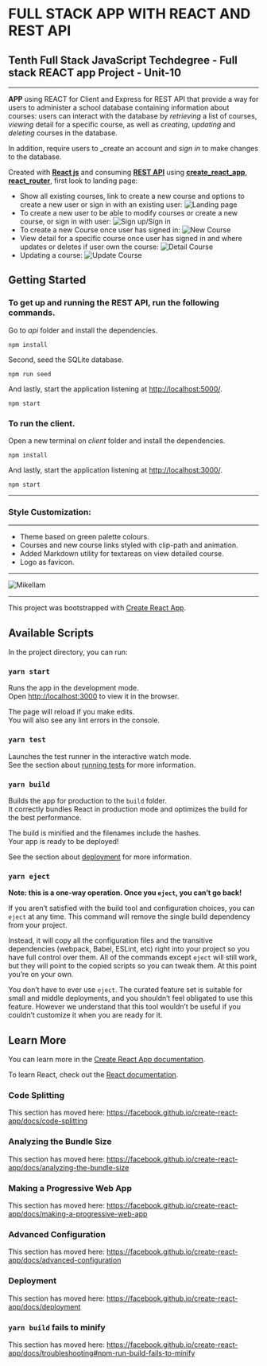 # FULL STACK APP WITH REACT AND REST API

## Tenth Full Stack JavaScript Techdegree - Full stack REACT app Project - Unit-10

---
**APP** using REACT for Client and Express for REST API that provide a way for users to administer a school database containing information about courses: users can interact with the database by _retrieving_ a list of courses, _viewing_ detail for a specific course, as well as _creating_, _updating_ and _deleting_ courses in the database.

In addition, require users to _create an account and _sign in_ to make changes to the database.

Created with [**React js**](https://github.com/reactjs) and consuming [**REST API**](https://github.com/MikeLiam/rest_api) using [**create_react_app**](https://github.com/facebook/create-react-app), [**react_router**](https://github.com/ReactTraining/react-router), first look to landing page:

- Show all existing courses, link to create a new course and options to create a new user or sign in with an existing user:
![Landing page](https://res.cloudinary.com/da3z5stec/image/upload/v1601300853/Full%20stack%20app/landing_page_b1y0z0.png)
- To create a new user to be able to modify courses or create a new course, or sign in with user:
![Sign up/Sign in](https://res.cloudinary.com/da3z5stec/image/upload/v1601300853/Full%20stack%20app/signupin_plv0j9.png)
- To create a new Course once user has signed in:
![New Course](https://res.cloudinary.com/da3z5stec/image/upload/v1601300853/Full%20stack%20app/new_course_ryw93m.png)
- View detail for a specific course once user has signed in and where updates or deletes if user own the course:
![Detail Course](https://res.cloudinary.com/da3z5stec/image/upload/v1601300853/Full%20stack%20app/detailcourse2_phyinm.png)
- Updating a course:
![Update Course](https://res.cloudinary.com/da3z5stec/image/upload/v1601300854/Full%20stack%20app/update_fqqqu1.png)

## Getting Started

### To get up and running the REST API, run the following commands.

Go to _api_ folder and install the dependencies.

```
npm install

```

Second, seed the SQLite database.

```
npm run seed
```

And lastly, start the application listening at [http://localhost:5000/](http://localhost:5000/).

```
npm start
```

### To run the client.

Open a new terminal on _client_ folder and install the dependencies.

```
npm install

```

And lastly, start the application listening at [http://localhost:3000/](http://localhost:3000/).

```
npm start
```

---

### Style Customization:
---
* Theme based on green palette colours.
* Courses and new course links styled with clip-path and animation.
* Added Markdown utility for textareas on view detailed course.
* Logo as favicon.

---

![MikelIam](https://res.cloudinary.com/da3z5stec/image/upload/v1597004412/Portfolio/logo_about_pemkn6.jpg)

---

This project was bootstrapped with [Create React App](https://github.com/facebook/create-react-app).

## Available Scripts

In the project directory, you can run:

### `yarn start`

Runs the app in the development mode.<br />
Open [http://localhost:3000](http://localhost:3000) to view it in the browser.

The page will reload if you make edits.<br />
You will also see any lint errors in the console.

### `yarn test`

Launches the test runner in the interactive watch mode.<br />
See the section about [running tests](https://facebook.github.io/create-react-app/docs/running-tests) for more information.

### `yarn build`

Builds the app for production to the `build` folder.<br />
It correctly bundles React in production mode and optimizes the build for the best performance.

The build is minified and the filenames include the hashes.<br />
Your app is ready to be deployed!

See the section about [deployment](https://facebook.github.io/create-react-app/docs/deployment) for more information.

### `yarn eject`

**Note: this is a one-way operation. Once you `eject`, you can’t go back!**

If you aren’t satisfied with the build tool and configuration choices, you can `eject` at any time. This command will remove the single build dependency from your project.

Instead, it will copy all the configuration files and the transitive dependencies (webpack, Babel, ESLint, etc) right into your project so you have full control over them. All of the commands except `eject` will still work, but they will point to the copied scripts so you can tweak them. At this point you’re on your own.

You don’t have to ever use `eject`. The curated feature set is suitable for small and middle deployments, and you shouldn’t feel obligated to use this feature. However we understand that this tool wouldn’t be useful if you couldn’t customize it when you are ready for it.

## Learn More

You can learn more in the [Create React App documentation](https://facebook.github.io/create-react-app/docs/getting-started).

To learn React, check out the [React documentation](https://reactjs.org/).

### Code Splitting

This section has moved here: https://facebook.github.io/create-react-app/docs/code-splitting

### Analyzing the Bundle Size

This section has moved here: https://facebook.github.io/create-react-app/docs/analyzing-the-bundle-size

### Making a Progressive Web App

This section has moved here: https://facebook.github.io/create-react-app/docs/making-a-progressive-web-app

### Advanced Configuration

This section has moved here: https://facebook.github.io/create-react-app/docs/advanced-configuration

### Deployment

This section has moved here: https://facebook.github.io/create-react-app/docs/deployment

### `yarn build` fails to minify

This section has moved here: https://facebook.github.io/create-react-app/docs/troubleshooting#npm-run-build-fails-to-minify
